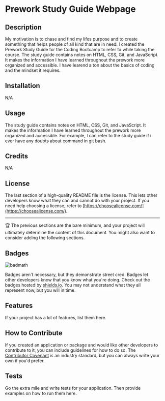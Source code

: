 # Prework Study Guide Webpage

## Description

My motivation is to chase and find my lifes purpose and to create something that helps people of all kind that are in need. I created the Prework Study Guide for the Coding Bootcamp to refer to while taking the course. The study guide contains notes on HTML, CSS, Git, and JavaScript. It makes the information I have learned throughout the prework more organized and accessible. I have learend a ton about the basics of coding and the mindset it requires.


## Installation

N/A

## Usage

The study guide contains notes on HTML, CSS, Git, and JavaScript. It makes the information I have learned throughout the prework more organized and accessible. For example, I can refer to the study guide if i ever have any doubts about command in git bash.

## Credits

N/A

## License

The last section of a high-quality README file is the license. This lets other developers know what they can and cannot do with your project. If you need help choosing a license, refer to [https://choosealicense.com/](https://choosealicense.com/).

---

🏆 The previous sections are the bare minimum, and your project will ultimately determine the content of this document. You might also want to consider adding the following sections.

## Badges

![badmath](https://img.shields.io/github/languages/top/nielsenjared/badmath)

Badges aren't necessary, but they demonstrate street cred. Badges let other developers know that you know what you're doing. Check out the badges hosted by [shields.io](https://shields.io/). You may not understand what they all represent now, but you will in time.

## Features

If your project has a lot of features, list them here.

## How to Contribute

If you created an application or package and would like other developers to contribute to it, you can include guidelines for how to do so. The [Contributor Covenant](https://www.contributor-covenant.org/) is an industry standard, but you can always write your own if you'd prefer.

## Tests

Go the extra mile and write tests for your application. Then provide examples on how to run them here.
